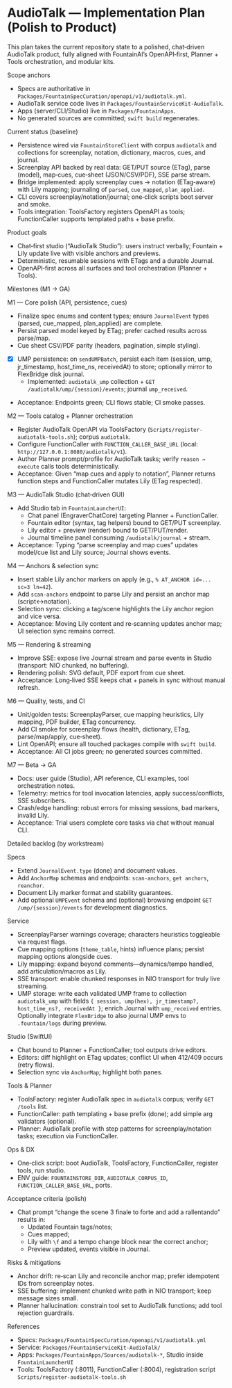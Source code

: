# AudioTalk — Implementation Plan (Polish to Product)

This plan takes the current repository state to a polished, chat‑driven AudioTalk product, fully aligned with FountainAI’s OpenAPI‑first, Planner + Tools orchestration, and modular kits.

Scope anchors
- Specs are authoritative in `Packages/FountainSpecCuration/openapi/v1/audiotalk.yml`.
- AudioTalk service code lives in `Packages/FountainServiceKit-AudioTalk`.
- Apps (server/CLI/Studio) live in `Packages/FountainApps`.
- No generated sources are committed; `swift build` regenerates.

Current status (baseline)
- Persistence wired via `FountainStoreClient` with corpus `audiotalk` and collections for screenplay, notation, dictionary, macros, cues, and journal.
- Screenplay API backed by real data: GET/PUT source (ETag), parse (model), map‑cues, cue‑sheet (JSON/CSV/PDF), SSE parse stream.
- Bridge implemented: apply screenplay cues → notation (ETag‑aware) with Lily mapping; journaling of `parsed`, `cue_mapped`, `plan_applied`.
- CLI covers screenplay/notation/journal; one‑click scripts boot server and smoke.
- Tools integration: ToolsFactory registers OpenAPI as tools; FunctionCaller supports templated paths + base prefix.

Product goals
- Chat‑first studio (“AudioTalk Studio”): users instruct verbally; Fountain + Lily update live with visible anchors and previews.
- Deterministic, resumable sessions with ETags and a durable Journal.
- OpenAPI‑first across all surfaces and tool orchestration (Planner + Tools).

Milestones (M1 → GA)

M1 — Core polish (API, persistence, cues)
- Finalize spec enums and content types; ensure `JournalEvent` types (parsed, cue_mapped, plan_applied) are complete.
- Persist parsed model keyed by ETag; prefer cached results across parse/map.
- Cue sheet CSV/PDF parity (headers, pagination, simple styling).
 - [x] UMP persistence: on `sendUMPBatch`, persist each item (session, ump, jr_timestamp, host_time_ns, receivedAt) to store; optionally mirror to FlexBridge disk journal.
   - Implemented: `audiotalk_ump` collection + `GET /audiotalk/ump/{session}/events`; journal `ump_received`.
- Acceptance: Endpoints green; CLI flows stable; CI smoke passes.

M2 — Tools catalog + Planner orchestration
- Register AudioTalk OpenAPI via ToolsFactory (`Scripts/register-audiotalk-tools.sh`); corpus `audiotalk`.
- Configure FunctionCaller with `FUNCTION_CALLER_BASE_URL` (local: `http://127.0.0.1:8080/audiotalk/v1`).
- Author Planner prompt/profile for AudioTalk tasks; verify `reason → execute` calls tools deterministically.
- Acceptance: Given “map cues and apply to notation”, Planner returns function steps and FunctionCaller mutates Lily (ETag respected).

M3 — AudioTalk Studio (chat‑driven GUI)
- Add Studio tab in `FountainLauncherUI`:
  - Chat panel (EngraverChatCore) targeting Planner + FunctionCaller.
  - Fountain editor (syntax, tag helpers) bound to GET/PUT screenplay.
  - Lily editor + preview (render) bound to GET/PUT/render.
  - Journal timeline panel consuming `/audiotalk/journal` + stream.
- Acceptance: Typing “parse screenplay and map cues” updates model/cue list and Lily source; Journal shows events.

M4 — Anchors & selection sync
- Insert stable Lily anchor markers on apply (e.g., `% AT_ANCHOR id=... sc=3 ln=42`).
- Add `scan-anchors` endpoint to parse Lily and persist an anchor map (script↔notation).
- Selection sync: clicking a tag/scene highlights the Lily anchor region and vice versa.
- Acceptance: Moving Lily content and re‑scanning updates anchor map; UI selection sync remains correct.

M5 — Rendering & streaming
- Improve SSE: expose live Journal stream and parse events in Studio (transport: NIO chunked, no buffering).
- Rendering polish: SVG default, PDF export from cue sheet.
- Acceptance: Long‑lived SSE keeps chat + panels in sync without manual refresh.

M6 — Quality, tests, and CI
- Unit/golden tests: ScreenplayParser, cue mapping heuristics, Lily mapping, PDF builder, ETag concurrency.
- Add CI smoke for screenplay flows (health, dictionary, ETag, parse/map/apply, cue‑sheet).
- Lint OpenAPI; ensure all touched packages compile with `swift build`.
- Acceptance: All CI jobs green; no generated sources committed.

M7 — Beta → GA
- Docs: user guide (Studio), API reference, CLI examples, tool orchestration notes.
- Telemetry: metrics for tool invocation latencies, apply success/conflicts, SSE subscribers.
- Crash/edge handling: robust errors for missing sessions, bad markers, invalid Lily.
- Acceptance: Trial users complete core tasks via chat without manual CLI.

Detailed backlog (by workstream)

Specs
- Extend `JournalEvent.type` (done) and document values.
- Add `AnchorMap` schemas and endpoints: `scan-anchors`, `get anchors`, `reanchor`.
- Document Lily marker format and stability guarantees.
- Add optional `UMPEvent` schema and (optional) browsing endpoint `GET /ump/{session}/events` for development diagnostics.

Service
- ScreenplayParser warnings coverage; characters heuristics toggleable via request flags.
- Cue mapping options (`theme_table`, hints) influence plans; persist mapping options alongside cues.
- Lily mapping: expand beyond comments—dynamics/tempo handled, add articulation/macros as Lily.
- SSE transport: enable chunked responses in NIO transport for truly live streaming.
- UMP storage: write each validated UMP frame to collection `audiotalk_ump` with fields `{ session, ump(hex), jr_timestamp?, host_time_ns?, receivedAt }`; enrich Journal with `ump_received` entries. Optionally integrate `FlexBridge` to also journal UMP envs to `.fountain/logs` during preview.

Studio (SwiftUI)
- Chat bound to Planner + FunctionCaller; tool outputs drive editors.
- Editors: diff highlight on ETag updates; conflict UI when 412/409 occurs (retry flows).
- Selection sync via `AnchorMap`; highlight both panes.

Tools & Planner
- ToolsFactory: register AudioTalk spec in `audiotalk` corpus; verify `GET /tools` list.
- FunctionCaller: path templating + base prefix (done); add simple arg validators (optional).
- Planner: AudioTalk profile with step patterns for screenplay/notation tasks; execution via FunctionCaller.

Ops & DX
- One‑click script: boot AudioTalk, ToolsFactory, FunctionCaller, register tools, run studio.
- ENV guide: `FOUNTAINSTORE_DIR`, `AUDIOTALK_CORPUS_ID`, `FUNCTION_CALLER_BASE_URL`, ports.

Acceptance criteria (polish)
- Chat prompt “change the scene 3 finale to forte and add a rallentando” results in:
  - Updated Fountain tags/notes;
  - Cues mapped;
  - Lily with `\f` and a tempo change block near the correct anchor;
  - Preview updated, events visible in Journal.

Risks & mitigations
- Anchor drift: re‑scan Lily and reconcile anchor map; prefer idempotent IDs from screenplay notes.
- SSE buffering: implement chunked write path in NIO transport; keep message sizes small.
- Planner hallucination: constrain tool set to AudioTalk functions; add tool rejection guardrails.

References
- Specs: `Packages/FountainSpecCuration/openapi/v1/audiotalk.yml`
- Service: `Packages/FountainServiceKit-AudioTalk/`
- Apps: `Packages/FountainApps/Sources/audiotalk-*`, Studio inside `FountainLauncherUI`
- Tools: ToolsFactory (:8011), FunctionCaller (:8004), registration script `Scripts/register-audiotalk-tools.sh`
